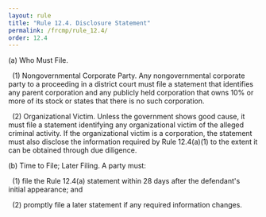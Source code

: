 ```yaml
---
layout: rule
title: "Rule 12.4. Disclosure Statement"
permalink: /frcmp/rule_12.4/
order: 12.4
---
```


(a) Who Must File.


&nbsp;&nbsp;(1) Nongovernmental Corporate Party. Any nongovernmental corporate party to a proceeding in a district court must file a statement that identifies any parent corporation and any publicly held corporation that owns 10% or more of its stock or states that there is no such corporation.


&nbsp;&nbsp;(2) Organizational Victim. Unless the government shows good cause, it must file a statement identifying any organizational victim of the alleged criminal activity. If the organizational victim is a corporation, the statement must also disclose the information required by Rule 12.4(a)(1) to the extent it can be obtained through due diligence.


(b) Time to File; Later Filing. A party must:


&nbsp;&nbsp;(1) file the Rule 12.4(a) statement within 28 days after the defendant's initial appearance; and


&nbsp;&nbsp;(2) promptly file a later statement if any required information changes.